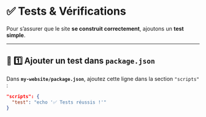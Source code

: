 # ✅ Tests & Vérifications

Pour s’assurer que le site **se construit correctement**, ajoutons un **test simple**.

---

## 📌 1️⃣ Ajouter un test dans `package.json`

Dans **`my-website/package.json`**, ajoutez cette ligne dans la section `"scripts"` :

```json
"scripts": {
  "test": "echo '✅ Tests réussis !'"
}
